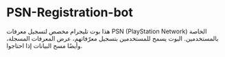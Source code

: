 # PSN-Registration-bot
هذا بوت تليجرام مخصص لتسجيل معرفات PSN (PlayStation Network) الخاصة بالمستخدمين. البوت يسمح للمستخدمين بتسجيل معرّفاتهم، عرض المعرفات المسجلة، وأيضًا مسح البيانات إذا احتاجوا.
